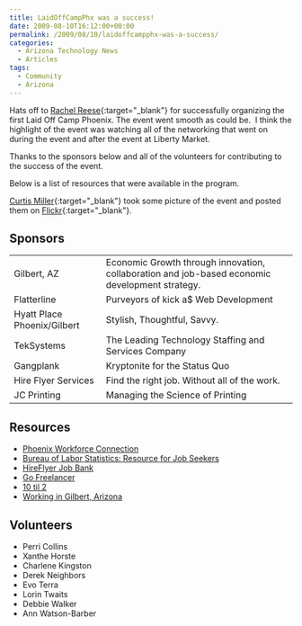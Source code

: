 ```yaml
---
title: LaidOffCampPhx was a success!
date: 2009-08-10T16:12:00+00:00
permalink: /2009/08/10/laidoffcampphx-was-a-success/
categories:
  - Arizona Technology News
  - Articles
tags:
  - Community
  - Arizona
---
```

Hats off to [Rachel Reese](https://rachelreese.us/){:target="_blank"} for successfully organizing the first Laid Off Camp Phoenix. The event went smooth as could be.  I think the highlight of the event was watching all of the networking that went on during the event and after the event at Liberty Market.

Thanks to the sponsors below and all of the volunteers for contributing to the success of the event.

Below is a list of resources that were available in the program.

[Curtis Miller](https://millarian.com/){:target="_blank"} took some picture of the event and posted them on [Flickr](https://is.gd/28RA7){:target="_blank"}.

## Sponsors

|||
|--- |--- |
|Gilbert, AZ|Economic Growth through innovation, collaboration and job-based economic development strategy.|
|Flatterline|Purveyors of kick a$ Web Development|
|Hyatt Place Phoenix/Gilbert|Stylish, Thoughtful, Savvy.|
|TekSystems|The Leading Technology Staffing and Services Company|
|Gangplank|Kryptonite for the Status Quo|
|Hire Flyer Services|Find the right job. Without all of the work.|
|JC Printing|Managing the Science of Printing|

## Resources

* [Phoenix Workforce Connection](https://www.phoenix.gov/econdev/phxwc/index.html)
* [Bureau of Labor Statistics: Resource for Job Seekers](https://www.bls.gov/audience/jobseekers.htm)
* [HireFlyer Job Bank](https://hireflyer.com)
* [Go Freelancer](https://gofreelance.com/freelance-jobs/)
* [10 til 2](https://www.tentiltwo.com)
* [Working in Gilbert, Arizona](https://www.ci.gilbert.az.us/busdev/)

## Volunteers

* Perri Collins
* Xanthe Horste
* Charlene Kingston
* Derek Neighbors
* Evo Terra
* Lorin Twaits
* Debbie Walker
* Ann Watson-Barber